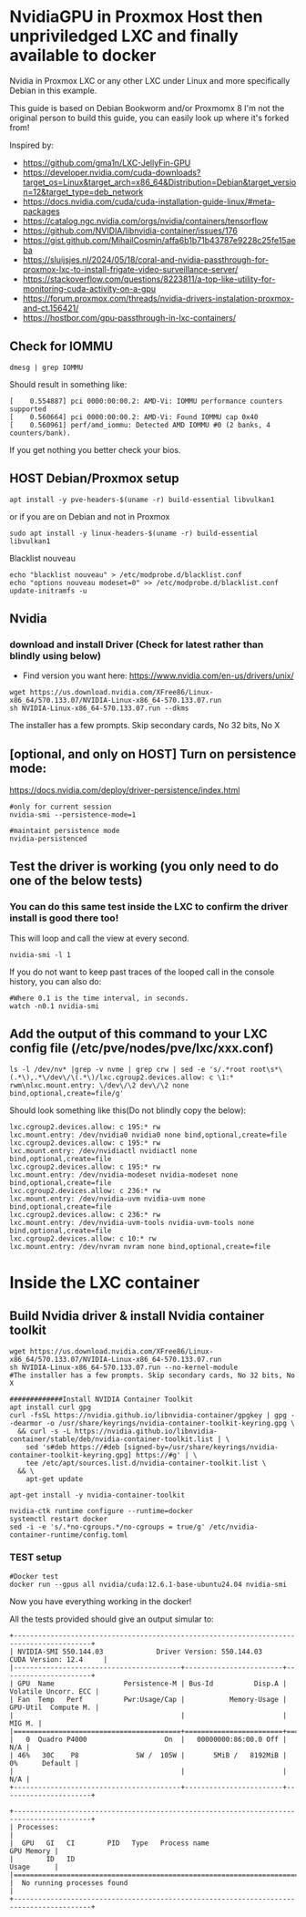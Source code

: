 # NvidiaGPU in Proxmox Host then unpriviledged LXC and finally available to docker
Nvidia in Proxmox LXC or any other LXC under Linux and more specifically Debian in this example.

This guide is based on Debian Bookworm and/or Proxmomx 8
I'm not the original person to build this guide, you can easily look up where it's forked from!

Inspired by: 
* https://github.com/gma1n/LXC-JellyFin-GPU
* https://developer.nvidia.com/cuda-downloads?target_os=Linux&target_arch=x86_64&Distribution=Debian&target_version=12&target_type=deb_network
* https://docs.nvidia.com/cuda/cuda-installation-guide-linux/#meta-packages
* https://catalog.ngc.nvidia.com/orgs/nvidia/containers/tensorflow
* https://github.com/NVIDIA/libnvidia-container/issues/176
* https://gist.github.com/MihailCosmin/affa6b1b71b43787e9228c25fe15aeba
* https://sluijsjes.nl/2024/05/18/coral-and-nvidia-passthrough-for-proxmox-lxc-to-install-frigate-video-surveillance-server/
* https://stackoverflow.com/questions/8223811/a-top-like-utility-for-monitoring-cuda-activity-on-a-gpu
* https://forum.proxmox.com/threads/nvidia-drivers-instalation-proxmox-and-ct.156421/
* https://hostbor.com/gpu-passthrough-in-lxc-containers/

## Check for IOMMU
```
dmesg | grep IOMMU
```
Should result in something like:
```
[    0.554887] pci 0000:00:00.2: AMD-Vi: IOMMU performance counters supported
[    0.560664] pci 0000:00:00.2: AMD-Vi: Found IOMMU cap 0x40
[    0.560961] perf/amd_iommu: Detected AMD IOMMU #0 (2 banks, 4 counters/bank).
```
If you get nothing you better check your bios.

## HOST Debian/Proxmox setup
```
apt install -y pve-headers-$(uname -r) build-essential libvulkan1
```
or if you are on Debian and not in Proxmox
```
sudo apt install -y linux-headers-$(uname -r) build-essential libvulkan1
```

Blacklist nouveau
```
echo "blacklist nouveau" > /etc/modprobe.d/blacklist.conf
echo "options nouveau modeset=0" >> /etc/modprobe.d/blacklist.conf
update-initramfs -u
```

## Nvidia 
### download and install Driver (Check for latest rather than blindly using below)
- Find version you want here: https://www.nvidia.com/en-us/drivers/unix/
```
wget https://us.download.nvidia.com/XFree86/Linux-x86_64/570.133.07/NVIDIA-Linux-x86_64-570.133.07.run
sh NVIDIA-Linux-x86_64-570.133.07.run --dkms
```
The installer has a few prompts. Skip secondary cards, No 32 bits, No X 

## [optional, and only on HOST] Turn on persistence mode:
https://docs.nvidia.com/deploy/driver-persistence/index.html
```
#only for current session
nvidia-smi --persistence-mode=1

#maintaint persistence mode
nvidia-persistenced 
```

## Test the driver is working (you only need to do one of the below tests)
### You can do this same test inside the LXC to confirm the driver install is good there too!
This will loop and call the view at every second.
```
nvidia-smi -l 1
```
If you do not want to keep past traces of the looped call in the console history, you can also do:
```
#Where 0.1 is the time interval, in seconds.
watch -n0.1 nvidia-smi
```

## Add the output of this command to your LXC config file (/etc/pve/nodes/pve/lxc/xxx.conf)
```
ls -l /dev/nv* |grep -v nvme | grep crw | sed -e 's/.*root root\s*\(.*\),.*\/dev\/\(.*\)/lxc.cgroup2.devices.allow: c \1:* rwm\nlxc.mount.entry: \/dev\/\2 dev\/\2 none bind,optional,create=file/g'
```
Should look something like this(Do not blindly copy the below):
```
lxc.cgroup2.devices.allow: c 195:* rw
lxc.mount.entry: /dev/nvidia0 nvidia0 none bind,optional,create=file
lxc.cgroup2.devices.allow: c 195:* rw
lxc.mount.entry: /dev/nvidiactl nvidiactl none bind,optional,create=file
lxc.cgroup2.devices.allow: c 195:* rw
lxc.mount.entry: /dev/nvidia-modeset nvidia-modeset none bind,optional,create=file
lxc.cgroup2.devices.allow: c 236:* rw
lxc.mount.entry: /dev/nvidia-uvm nvidia-uvm none bind,optional,create=file
lxc.cgroup2.devices.allow: c 236:* rw
lxc.mount.entry: /dev/nvidia-uvm-tools nvidia-uvm-tools none bind,optional,create=file
lxc.cgroup2.devices.allow: c 10:* rw
lxc.mount.entry: /dev/nvram nvram none bind,optional,create=file
```

# Inside the LXC container

## Build Nvidia driver & install Nvidia container toolkit
```
wget https://us.download.nvidia.com/XFree86/Linux-x86_64/570.133.07/NVIDIA-Linux-x86_64-570.133.07.run
sh NVIDIA-Linux-x86_64-570.133.07.run --no-kernel-module
#The installer has a few prompts. Skip secondary cards, No 32 bits, No X 

#############Install NVIDIA Container Toolkit
apt install curl gpg
curl -fsSL https://nvidia.github.io/libnvidia-container/gpgkey | gpg --dearmor -o /usr/share/keyrings/nvidia-container-toolkit-keyring.gpg \
  && curl -s -L https://nvidia.github.io/libnvidia-container/stable/deb/nvidia-container-toolkit.list | \
    sed 's#deb https://#deb [signed-by=/usr/share/keyrings/nvidia-container-toolkit-keyring.gpg] https://#g' | \
    tee /etc/apt/sources.list.d/nvidia-container-toolkit.list \
  && \
    apt-get update

apt-get install -y nvidia-container-toolkit

nvidia-ctk runtime configure --runtime=docker
systemctl restart docker
sed -i -e 's/.*no-cgroups.*/no-cgroups = true/g' /etc/nvidia-container-runtime/config.toml
```

### TEST setup
```
#Docker test
docker run --gpus all nvidia/cuda:12.6.1-base-ubuntu24.04 nvidia-smi
```
Now you have everything working in the docker!

All the tests provided should give an output simular to:
```
+-----------------------------------------------------------------------------------------+
| NVIDIA-SMI 550.144.03             Driver Version: 550.144.03     CUDA Version: 12.4     |
|-----------------------------------------+------------------------+----------------------+
| GPU  Name                 Persistence-M | Bus-Id          Disp.A | Volatile Uncorr. ECC |
| Fan  Temp   Perf          Pwr:Usage/Cap |           Memory-Usage | GPU-Util  Compute M. |
|                                         |                        |               MIG M. |
|=========================================+========================+======================|
|   0  Quadro P4000                   On  |   00000000:86:00.0 Off |                  N/A |
| 46%   30C    P8              5W /  105W |       5MiB /   8192MiB |      0%      Default |
|                                         |                        |                  N/A |
+-----------------------------------------+------------------------+----------------------+

+-----------------------------------------------------------------------------------------+
| Processes:                                                                              |
|  GPU   GI   CI        PID   Type   Process name                              GPU Memory |
|        ID   ID                                                               Usage      |
|=========================================================================================|
|  No running processes found                                                             |
+-----------------------------------------------------------------------------------------+
```
